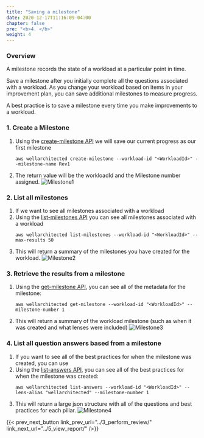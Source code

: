 ```yaml
---
title: "Saving a milestone"
date: 2020-12-17T11:16:09-04:00
chapter: false
pre: "<b>4. </b>"
weight: 4
---
```


### Overview
A milestone records the state of a workload at a particular point in time.

Save a milestone after you initially complete all the questions associated with a workload. As you change your workload based on items in your improvement plan, you can save additional milestones to measure progress.

A best practice is to save a milestone every time you make improvements to a workload.


### 1. Create a Milestone
1. Using the [create-milestone API](https://awscli.amazonaws.com/v2/documentation/api/latest/reference/wellarchitected/create-milestone.html) we will save our current progress as our first milestone
    ```
    aws wellarchitected create-milestone --workload-id "<WorkloadId>" --milestone-name Rev1
    ```
1. The return value will be the workloadId and the Milestone number assigned.
    ![Milestone1](/watool/200_Using_AWSCLI_To_Manage_WA_Reviews/Images/4/Milestone1.png)

### 2. List all milestones
1. If we want to see all milestones associated with a workload
1. Using the [list-milestones API](https://awscli.amazonaws.com/v2/documentation/api/latest/reference/wellarchitected/list-milestones.html) you can see all milestones associated with a workload
    ```
    aws wellarchitected list-milestones --workload-id "<WorkloadId>" --max-results 50
    ```
1. This will return a summary of the milestones you have created for the workload.
    ![Milestone2](/watool/200_Using_AWSCLI_To_Manage_WA_Reviews/Images/4/Milestone2.png)

### 3. Retrieve the results from a milestone
1. Using the [get-milestone API](https://awscli.amazonaws.com/v2/documentation/api/latest/reference/wellarchitected/get-milestone.html), you can see all of the metadata for the milestone:
    ```
    aws wellarchitected get-milestone --workload-id "<WorkloadId>" --milestone-number 1
    ```
1. This will return a summary of the workload milestone (such as when it was created and what lenses were included)
    ![Milestone3](/watool/200_Using_AWSCLI_To_Manage_WA_Reviews/Images/4/Milestone3.png)

### 4. List all question answers based from a milestone
1. If you want to see all of the best practices for when the milestone was created, you can use
1. Using the [list-answers API](https://awscli.amazonaws.com/v2/documentation/api/latest/reference/wellarchitected/list-answers.html), you can see all of the best practices for when the milestone was created:
    ```
    aws wellarchitected list-answers --workload-id "<WorkloadId>" --lens-alias "wellarchitected" --milestone-number 1
    ```
1. This will return a large json structure with all of the questions and best practices for each pillar.
    ![Milestone4](/watool/200_Using_AWSCLI_To_Manage_WA_Reviews/Images/4/Milestone4.png)

{{< prev_next_button link_prev_url="../3_perform_review/" link_next_url="../5_view_report/" />}}
